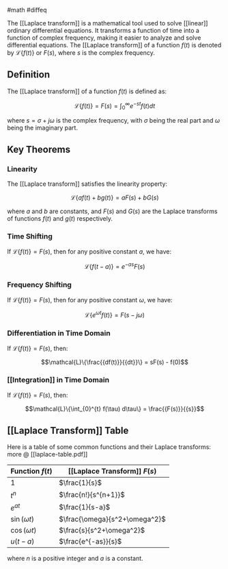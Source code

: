 #math #diffeq 

The [[Laplace transform]] is a mathematical tool used to solve [[linear]] ordinary differential equations. It transforms a function of time into a function of complex frequency, making it easier to analyze and solve differential equations. The [[Laplace transform]] of a function $f(t)$ is denoted by $\mathcal{L}\{f(t)\}$ or $F(s)$, where $s$ is the complex frequency.

## Definition

The [[Laplace transform]] of a function $f(t)$ is defined as:

$$\mathcal{L}\{f(t)\} = F(s) = \int_{0}^{\infty} e^{-st} f(t) dt$$

where $s = \sigma + j\omega$ is the complex frequency, with $\sigma$ being the real part and $\omega$ being the imaginary part.

## Key Theorems

### Linearity

The [[Laplace transform]] satisfies the linearity property:

$$\mathcal{L}\{af(t) + bg(t)\} = aF(s) + bG(s)$$

where $a$ and $b$ are constants, and $F(s)$ and $G(s)$ are the Laplace transforms of functions $f(t)$ and $g(t)$ respectively.

### Time Shifting

If $\mathcal{L}\{f(t)\} = F(s)$, then for any positive constant $a$, we have:

$$\mathcal{L}\{f(t-a)\} = e^{-as}F(s)$$

### Frequency Shifting

If $\mathcal{L}\{f(t)\} = F(s)$, then for any positive constant $\omega$, we have:

$$\mathcal{L}\{e^{\omega t} f(t)\} = F(s-j\omega)$$

### Differentiation in Time Domain

If $\mathcal{L}\{f(t)\} = F(s)$, then:

$$\mathcal{L}\{\frac{{df(t)}}{{dt}}\} = sF(s) - f(0)$$

### [[Integration]] in Time Domain

If $\mathcal{L}\{f(t)\} = F(s)$, then:

$$\mathcal{L}\{\int_{0}^{t} f(\tau) d\tau\} = \frac{{F(s)}}{{s}}$$

## [[Laplace Transform]] Table


Here is a table of some common functions and their Laplace transforms:
more @ [[laplace-table.pdf]]

| Function $f(t)$ | [[Laplace Transform]] $F(s)$ |
|-----------------|-------------------------|
| $1$             | $\frac{1}{s}$           |
| $t^n$           | $\frac{n!}{s^{n+1}}$    |
| $e^{at}$        | $\frac{1}{s-a}$         |
| $\sin(\omega t)$   | $\frac{\omega}{s^2+\omega^2}$      |
| $\cos(\omega t)$   | $\frac{s}{s^2+\omega^2}$      |
| $u(t-a)$        | $\frac{e^{-as}}{s}$     |

where $n$ is a positive integer and $a$ is a constant.

